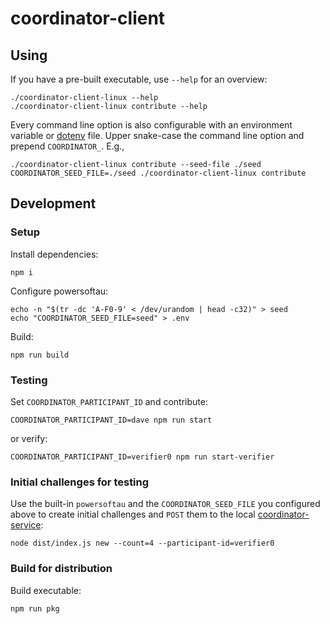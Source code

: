 # coordinator-client

## Using

If you have a pre-built executable, use `--help` for an overview:

```
./coordinator-client-linux --help
./coordinator-client-linux contribute --help
```

Every command line option is also configurable with an environment
variable or [dotenv](https://www.npmjs.com/package/dotenv)
file. Upper snake-case the command line option and prepend
`COORDINATOR_`.  E.g.,

```
./coordinator-client-linux contribute --seed-file ./seed
COORDINATOR_SEED_FILE=./seed ./coordinator-client-linux contribute
```

## Development

### Setup

Install dependencies:

```
npm i
```

Configure powersoftau:

```
echo -n "$(tr -dc 'A-F0-9' < /dev/urandom | head -c32)" > seed
echo "COORDINATOR_SEED_FILE=seed" > .env
```

Build:

```
npm run build
```

### Testing

Set `COORDINATOR_PARTICIPANT_ID` and contribute:

```
COORDINATOR_PARTICIPANT_ID=dave npm run start
```

or verify:

```
COORDINATOR_PARTICIPANT_ID=verifier0 npm run start-verifier
```

### Initial challenges for testing

Use the built-in `powersoftau` and the `COORDINATOR_SEED_FILE` you configured
above to create initial challenges and `POST` them to the local
[coordinator-service](../coordinator-service):

```
node dist/index.js new --count=4 --participant-id=verifier0
```

### Build for distribution

Build executable:

```
npm run pkg
```

